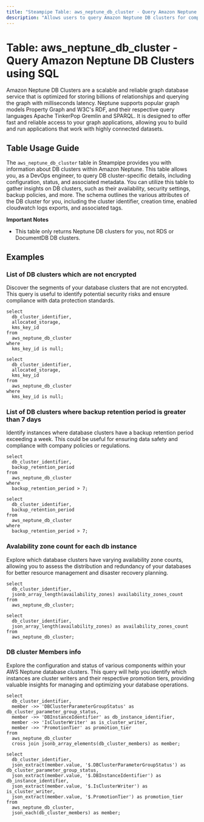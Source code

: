 ```yaml
---
title: "Steampipe Table: aws_neptune_db_cluster - Query Amazon Neptune DB Clusters using SQL"
description: "Allows users to query Amazon Neptune DB clusters for comprehensive information about their configuration, status, and other relevant details."
---
```


# Table: aws_neptune_db_cluster - Query Amazon Neptune DB Clusters using SQL

Amazon Neptune DB Clusters are a scalable and reliable graph database service that is optimized for storing billions of relationships and querying the graph with milliseconds latency. Neptune supports popular graph models Property Graph and W3C's RDF, and their respective query languages Apache TinkerPop Gremlin and SPARQL. It is designed to offer fast and reliable access to your graph applications, allowing you to build and run applications that work with highly connected datasets.

## Table Usage Guide

The `aws_neptune_db_cluster` table in Steampipe provides you with information about DB clusters within Amazon Neptune. This table allows you, as a DevOps engineer, to query DB cluster-specific details, including configuration, status, and associated metadata. You can utilize this table to gather insights on DB clusters, such as their availability, security settings, backup policies, and more. The schema outlines the various attributes of the DB cluster for you, including the cluster identifier, creation time, enabled cloudwatch logs exports, and associated tags.

**Important Notes**
- This table only returns Neptune DB clusters for you, not RDS or DocumentDB DB clusters.

## Examples

### List of DB clusters which are not encrypted
Discover the segments of your database clusters that are not encrypted. This query is useful to identify potential security risks and ensure compliance with data protection standards.

```sql+postgres
select
  db_cluster_identifier,
  allocated_storage,
  kms_key_id
from
  aws_neptune_db_cluster
where
  kms_key_id is null;
```

```sql+sqlite
select
  db_cluster_identifier,
  allocated_storage,
  kms_key_id
from
  aws_neptune_db_cluster
where
  kms_key_id is null;
```

### List of DB clusters where backup retention period is greater than 7 days
Identify instances where database clusters have a backup retention period exceeding a week. This could be useful for ensuring data safety and compliance with company policies or regulations.

```sql+postgres
select
  db_cluster_identifier,
  backup_retention_period
from
  aws_neptune_db_cluster
where
  backup_retention_period > 7;
```

```sql+sqlite
select
  db_cluster_identifier,
  backup_retention_period
from
  aws_neptune_db_cluster
where
  backup_retention_period > 7;
```

### Avalability zone count for each db instance
Explore which database clusters have varying availability zone counts, allowing you to assess the distribution and redundancy of your databases for better resource management and disaster recovery planning.

```sql+postgres
select
  db_cluster_identifier,
  jsonb_array_length(availability_zones) availability_zones_count
from
  aws_neptune_db_cluster;
```

```sql+sqlite
select
  db_cluster_identifier,
  json_array_length(availability_zones) as availability_zones_count
from
  aws_neptune_db_cluster;
```

### DB cluster Members info
Explore the configuration and status of various components within your AWS Neptune database clusters. This query will help you identify which instances are cluster writers and their respective promotion tiers, providing valuable insights for managing and optimizing your database operations.

```sql+postgres
select
  db_cluster_identifier,
  member ->> 'DBClusterParameterGroupStatus' as db_cluster_parameter_group_status,
  member ->> 'DBInstanceIdentifier' as db_instance_identifier,
  member ->> 'IsClusterWriter' as is_cluster_writer,
  member ->> 'PromotionTier' as promotion_tier
from
  aws_neptune_db_cluster
  cross join jsonb_array_elements(db_cluster_members) as member;
```

```sql+sqlite
select
  db_cluster_identifier,
  json_extract(member.value, '$.DBClusterParameterGroupStatus') as db_cluster_parameter_group_status,
  json_extract(member.value, '$.DBInstanceIdentifier') as db_instance_identifier,
  json_extract(member.value, '$.IsClusterWriter') as is_cluster_writer,
  json_extract(member.value, '$.PromotionTier') as promotion_tier
from
  aws_neptune_db_cluster,
  json_each(db_cluster_members) as member;
```